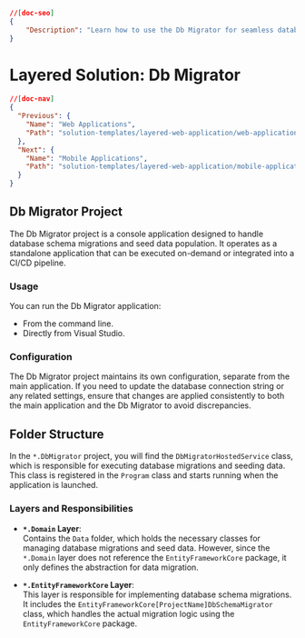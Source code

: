 ```json
//[doc-seo]
{
    "Description": "Learn how to use the Db Migrator for seamless database migrations and data seeding in your applications with ABP Framework."
}
```

# Layered Solution: Db Migrator

````json
//[doc-nav]
{
  "Previous": {
    "Name": "Web Applications",
    "Path": "solution-templates/layered-web-application/web-applications"
  },
  "Next": {
    "Name": "Mobile Applications",
    "Path": "solution-templates/layered-web-application/mobile-applications"
  }
}
````

## Db Migrator Project

The Db Migrator project is a console application designed to handle database schema migrations and seed data population. It operates as a standalone application that can be executed on-demand or integrated into a CI/CD pipeline.

### Usage

You can run the Db Migrator application:
- From the command line.  
- Directly from Visual Studio.  

### Configuration

The Db Migrator project maintains its own configuration, separate from the main application. If you need to update the database connection string or any related settings, ensure that changes are applied consistently to both the main application and the Db Migrator to avoid discrepancies.

## Folder Structure

In the `*.DbMigrator` project, you will find the `DbMigratorHostedService` class, which is responsible for executing database migrations and seeding data. This class is registered in the `Program` class and starts running when the application is launched.

### Layers and Responsibilities

- **`*.Domain` Layer**:  
  Contains the `Data` folder, which holds the necessary classes for managing database migrations and seed data. However, since the `*.Domain` layer does not reference the `EntityFrameworkCore` package, it only defines the abstraction for data migration.

- **`*.EntityFrameworkCore` Layer**:  
  This layer is responsible for implementing database schema migrations. It includes the `EntityFrameworkCore[ProjectName]DbSchemaMigrator` class, which handles the actual migration logic using the `EntityFrameworkCore` package.
